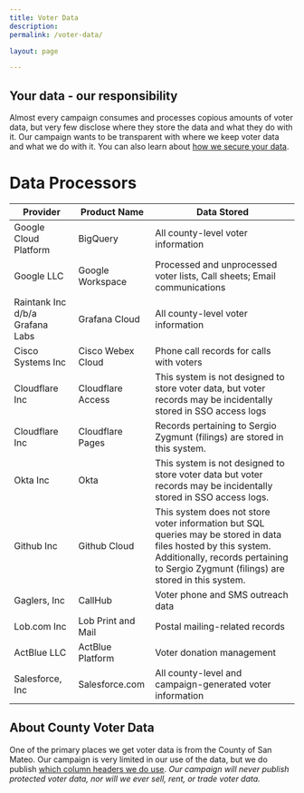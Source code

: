 ```yaml
---
title: Voter Data
description: 
permalink: /voter-data/

layout: page

---
```


## Your data - our responsibility
Almost every campaign consumes and processes copious amounts of voter data, but very few disclose where they store the data and what they do with it. Our campaign wants to be transparent with where we keep voter data and what we do with it. You can also learn about [how we secure your data](/election-security).

# Data Processors

| Provider  | Product Name  | Data Stored |
|---|---|---|
| Google Cloud Platform  | BigQuery | All county-level voter information  |
| Google LLC  | Google Workspace | Processed and unprocessed voter lists, Call sheets; Email communications |
| Raintank Inc d/b/a Grafana Labs  | Grafana Cloud | All county-level voter information |
| Cisco Systems Inc  | Cisco Webex Cloud | Phone call records for calls with voters |
| Cloudflare Inc   | Cloudflare Access | This system is not designed to store voter data, but voter records may be incidentally stored in SSO access logs |
| Cloudflare Inc   | Cloudflare Pages | Records pertaining to Sergio Zygmunt (filings) are stored in this system. |
| Okta Inc  | Okta | This system is not designed to store voter data but voter records may be incidentally stored in SSO access logs. |
| Github Inc  | Github Cloud | This system does not store voter information but SQL queries may be stored in data files hosted by this system. Additionally, records pertaining to Sergio Zygmunt (filings) are stored in this system. |
| Gaglers, Inc  | CallHub | Voter phone and SMS outreach data |
| Lob.com Inc   | Lob Print and Mail | Postal mailing-related records |
| ActBlue LLC   | ActBlue Platform | Voter donation management |
| Salesforce, Inc   | Salesforce.com | All county-level and campaign-generated voter information |

## About County Voter Data
One of the primary places we get voter data is from the County of San Mateo. Our campaign is very limited in our use of the data, but we do publish [which column headers we do use](https://files.sergioforsanmateo.com/data-transparency/county-voter-data/county-voter-file-column-headers.txt). _Our campaign will never publish protected voter data, nor will we ever sell, rent, or trade voter data._